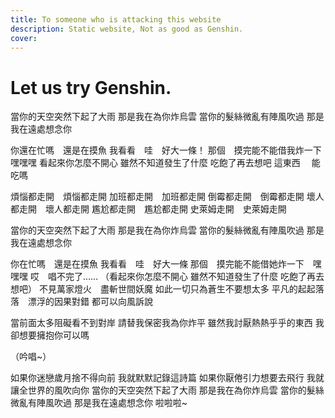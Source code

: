 ```yaml
---
title: To someone who is attacking this website
description: Static website, Not as good as Genshin.
cover: 
---
```

# Let us try Genshin.
當你的天空突然下起了大雨
那是我在為你炸烏雲
當你的髮絲微亂有陣風吹過
那是我在遠處想念你

你還在忙嗎　還是在摸魚
我看看　哇　好大一條！
那個　摸完能不能借我炸一下　嘿嘿嘿
看起來你怎麼不開心
雖然不知道發生了什麼
吃飽了再去想吧
這東西 　能吃嗎

煩惱都走開　煩惱都走開
加班都走開　加班都走開
倒霉都走開　倒霉都走開
壞人都走開　壞人都走開
尷尬都走開　尷尬都走開
史萊姆走開　史萊姆走開

當你的天空突然下起了大雨
那是我在為你炸烏雲
當你的髮絲微亂有陣風吹過
那是我在遠處想念你

你在忙嗎　還是在摸魚
我看看　哇　好大一條
那個　摸完能不能借她炸一下　嘿嘿嘿
哎　唱不完了……
（看起來你怎麼不開心
雖然不知道發生了什麼
吃飽了再去想吧）
不見萬家燈火　盡斬世間妖魔
如此一切只為蒼生不要想太多
平凡的起起落落　漂浮的因果對錯
都可以向風訴說

當前面太多阻礙看不到對岸
請替我保密我為你炸平
雖然我討厭熱熱乎乎的東西
我卻想要擁抱你可以嗎

（吟唱~）

如果你迷戀歲月捨不得向前
我就默默記錄這詩篇
如果你厭倦引力想要去飛行
我就讓全世界的風吹向你
當你的天空突然下起了大雨
那是我在為你炸烏雲
當你的髮絲微亂有陣風吹過
那是我在遠處想念你
啦啦啦~
